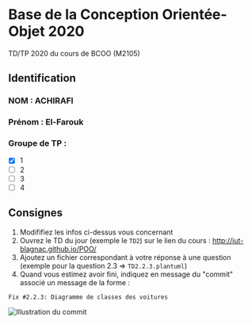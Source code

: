 # Base de la Conception Orientée-Objet 2020
TD/TP 2020 du cours de BCOO (M2105)

## Identification

### NOM : ACHIRAFI
### Prénom : El-Farouk
### Groupe de TP : 
- [x] 1
- [ ] 2
- [ ] 3
- [ ] 4

## Consignes

1. Modififiez les infos ci-dessus vous concernant
2. Ouvrez le TD du jour (exemple le `TD2`) sur le lien du cours : http://iut-blagnac.github.io/POO/
3. Ajoutez un fichier correspondant à votre réponse à une question (exemple pour la question 2.3 => `TD2.2.3.plantuml`)
4. Quand vous estimez avoir fini, indiquez en message du "commit" associé un message de la forme :
```
Fix #2.2.3: Diagramme de classes des voitures
```

![Illustration du commit](commit.png)
